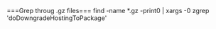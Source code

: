 ===Grep throug .gz files===
find -name \*.gz -print0 | xargs -0 zgrep 'doDowngradeHostingToPackage'
